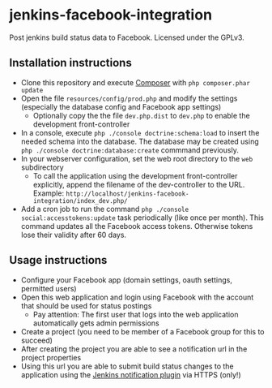 jenkins-facebook-integration
============================

Post jenkins build status data to Facebook. Licensed under the GPLv3.

Installation instructions
-------------------------

* Clone this repository and execute [Composer](https://getcomposer.org/doc/00-intro.md#installation-nix) with `php composer.phar update`
* Open the file `resources/config/prod.php` and modify the settings (especially the database config and Facebook app settings)
	* Optionally copy the the file `dev.php.dist` to `dev.php` to enable the development front-controller
* In a console, execute `php ./console doctrine:schema:load` to insert the needed schema into the database. The database may be created using `php ./console doctrine:database:create` commmand previously.
* In your webserver configuration, set the web root directory to the `web` subdirectory
	* To call the application using the development front-controller explicitly, append the filename of the dev-controller to the URL. Example: `http://localhost/jenkins-facebook-integration/index_dev.php/`
* Add a cron job to run the command `php ./console social:accesstokens:update` task periodically (like once per month). This command updates all the Facebook access tokens. Otherwise tokens lose their validity after 60 days.

Usage instructions
------------------

* Configure your Facebook app (domain settings, oauth settings, permitted users)
* Open this web application and login using Facebook with the account that should be used for status postings
    * Pay attention: The first user that logs into the web application automatically gets admin permissions 
* Create a project (you need to be member of a Facebook group for this to succeed)
* After creating the project you are able to see a notification url in the project properties
* Using this url you are able to submit build status changes to the application using the [Jenkins notification plugin](https://wiki.jenkins-ci.org/display/JENKINS/Notification+Plugin) via HTTPS (only!)

